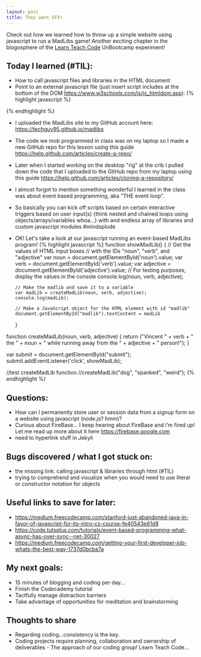 ```yaml
---
layout: post
title: They want EFX!
---
```


Check out how we learned how to throw up a simple website using javascript to run a MadLibs game!
Another exciting chapter in the blogosphere of the [Learn Teach Code](http://learnteachcode.org/) UnBootcamp experiment!

## Today I learned (#TIL):

- How to call javascript files and libraries in the HTML document
- Point to an external javascript file (just insert script includes at the bottom of the DOM https://www.w3schools.com/js/js_htmldom.asp):
{% highlight javascript %}
<script src="myscripts.js"></script>
<!-- bring in the socket.io library in the next line //think about bootstrap/angular/react/{next.agile.library} -->
<script type="text/javascript" src="socket.io.js"></script>
<!-- bring in jQuery library below...props to the LearnTeachCode crew for all the help! -->
<script src="jquery-x.x.x.min.js"></script>
{% endhighlight %}

- I uploaded the MadLibs site to my GitHub account here: https://techguy95.github.io/madlibs
- The code we mob programmed in class was on my laptop so I made a new GitHub repo for this lesson using this guide https://help.github.com/articles/create-a-repo/
- Later when I started working on the desktop "rig" at the crib I pulled down the code that I uploaded to the GitHub repo from my laptop using this guide https://help.github.com/articles/cloning-a-repository/
- I almost forgot to mention something wonderful I learned in the class was about event based programming, aka "THE event loop".
- So basically you can kick off scripts based on certain interactive triggers based on user input(s) {think nested and chained loops using objects/arrays/variables whoa...} with and endless array of libraries and custom javascript modules #mindsplode
- OK! Let's take a look at our javascript running an event-based MadLibs program!
{% highlight javascript %}
function showMadLib()
  {
      // Get the values of HTML input boxes
      // with the IDs "noun", "verb", and "adjective"
      var noun = document.getElementById('noun').value;
      var verb = document.getElementById('verb').value;
      var adjective = document.getElementById('adjective').value;
      // For testing purposes, display the values in the console
      console.log(noun, verb, adjective);

      // Make the madlib and save it to a variable
      var madLib = createMadLib(noun, verb, adjective);
      console.log(madLib);

      // Make a JavaScript object for the HTML element with id "madlib"
      document.getElementById("madlib").textContent = madLib

  }

function createMadLib(noun, verb, adjective)
  {
      return ("Vincent " + verb + " the " + noun + " while running away from the " + adjective + " person!");
  }

var submit = document.getElementById("submit");
submit.addEventListener('click', showMadLib);

  //test createMadLib function
  //createMadLib("dog", "spanked", "weird");
{% endhighlight %}

## Questions:

- How can I permanently store user or session data from a signup form on a website using javascript (node.js? hmm)?
- Curious about FireBase...  I keep hearing about FireBase and i'm fired up!  Let me read up more about it here https://firebase.google.com
- need to hyperlink stuff in Jekyll

## Bugs discovered / what I got stuck on:

- the missing link: calling javascript & libraries through html (#TIL)
- trying to comprehend and visualize when you would need to use literal or constructor notation for objects

## Useful links to save for later:

- https://medium.freecodecamp.com/stanford-just-abandoned-java-in-favor-of-javascript-for-its-intro-cs-course-fe40543e81d8
- https://code.tutsplus.com/tutorials/event-based-programming-what-async-has-over-sync--net-30027
- https://medium.freecodecamp.com/getting-your-first-developer-job-whats-the-best-way-1737d0bcba7a

## My next goals:

- 15 minutes of blogging and coding per day...
- Finish the Codecademy tutorial
- Tactfully manage distraction barriers
- Take advantage of opportunities for meditation and brainstorming

## Thoughts to share
- Regarding coding...consistency is the key.
- Coding projects require planning, collaboration and ownership of deliverables - The approach of our coding group!  Learn Teach Code...
